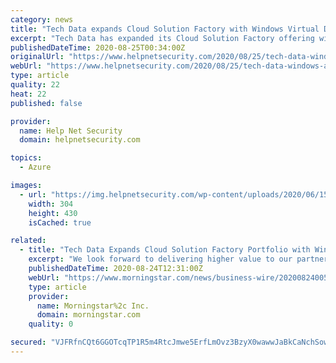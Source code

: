 ```yaml
---
category: news
title: "Tech Data expands Cloud Solution Factory with Windows Virtual Desktop on Azure Click-to-Run Solution"
excerpt: "Tech Data has expanded its Cloud Solution Factory offering with the addition of a new Windows Virtual Desktop on Azure Click-to-Run Solution."
publishedDateTime: 2020-08-25T00:34:00Z
originalUrl: "https://www.helpnetsecurity.com/2020/08/25/tech-data-windows-azure/"
webUrl: "https://www.helpnetsecurity.com/2020/08/25/tech-data-windows-azure/"
type: article
quality: 22
heat: 22
published: false

provider:
  name: Help Net Security
  domain: helpnetsecurity.com

topics:
  - Azure

images:
  - url: "https://img.helpnetsecurity.com/wp-content/uploads/2020/06/15084653/insecure-66.jpg"
    width: 304
    height: 430
    isCached: true

related:
  - title: "Tech Data Expands Cloud Solution Factory Portfolio with Windows Virtual Desktop on Azure Click-to-Run Solution"
    excerpt: "We look forward to delivering higher value to our partner ecosystem with the addition of the Windows Virtual Desktop on Azure Click-to-Run Solution to our Cloud Solution Factory.” The deployment ..."
    publishedDateTime: 2020-08-24T12:31:00Z
    webUrl: "https://www.morningstar.com/news/business-wire/20200824005324/tech-data-expands-cloud-solution-factory-portfolio-with-windows-virtual-desktop-on-azure-click-to-run-solution"
    type: article
    provider:
      name: Morningstar%2c Inc.
      domain: morningstar.com
    quality: 0

secured: "VJFRfnCQt6GGOTcqTP1R5m4RtcJmwe5ErfLmOvz3BzyX0wawwJaBkCaNchSowWBvEs6Mitwj/ZMMyFEnuZbW4e4EtW3lcJdCTUyOwitrREpwOQnH4+rGLmbK1BRQeyD6Z9CmyFN/wxFzsuFduSUXRCvKUJZy3Lwu69owwoSOG5LTg2Kp7MsRlzbhLVOiKZK67X3QfXG1cj3TgLC7N92cjRc+dhWx2ynjToc5AuCISNkCRyOFpS2f7y54Ik5i8grb8WgZQ6AewDQ2yP7JyU4r2ZrvHu7Zi5kGoD9ngOii2NAR3TldqYvwdnMRuXQkk6w4xdgjRcojR/5FLes77n2kCA==;L8nHM4wVfxnX1ZWC3Y5aqQ=="
---
```


